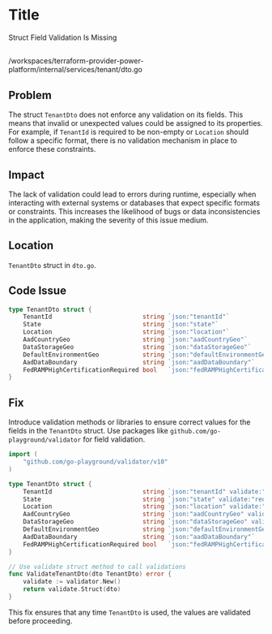 # Title

Struct Field Validation Is Missing

##

/workspaces/terraform-provider-power-platform/internal/services/tenant/dto.go

## Problem

The struct `TenantDto` does not enforce any validation on its fields. This means that invalid or unexpected values could be assigned to its properties. For example, if `TenantId` is required to be non-empty or `Location` should follow a specific format, there is no validation mechanism in place to enforce these constraints.

## Impact

The lack of validation could lead to errors during runtime, especially when interacting with external systems or databases that expect specific formats or constraints. This increases the likelihood of bugs or data inconsistencies in the application, making the severity of this issue medium.

## Location

`TenantDto` struct in `dto.go`.

## Code Issue

```go
type TenantDto struct {
	TenantId                         string `json:"tenantId"`
	State                            string `json:"state"`
	Location                         string `json:"location"`
	AadCountryGeo                    string `json:"aadCountryGeo"`
	DataStorageGeo                   string `json:"dataStorageGeo"`
	DefaultEnvironmentGeo            string `json:"defaultEnvironmentGeo"`
	AadDataBoundary                  string `json:"aadDataBoundary"`
	FedRAMPHighCertificationRequired bool   `json:"fedRAMPHighCertificationRequired"`
}
```

## Fix

Introduce validation methods or libraries to ensure correct values for the fields in the `TenantDto` struct. Use packages like `github.com/go-playground/validator` for field validation.

```go
import (
	"github.com/go-playground/validator/v10"
)

type TenantDto struct {
	TenantId                         string `json:"tenantId" validate:"required"`
	State                            string `json:"state" validate:"required,oneof=active inactive"`
	Location                         string `json:"location" validate:"required,min=3"`
	AadCountryGeo                    string `json:"aadCountryGeo" validate:"omitempty,alpha"`
	DataStorageGeo                   string `json:"dataStorageGeo" validate:"required"`
	DefaultEnvironmentGeo            string `json:"defaultEnvironmentGeo"`
	AadDataBoundary                  string `json:"aadDataBoundary"`
	FedRAMPHighCertificationRequired bool   `json:"fedRAMPHighCertificationRequired" validate:"-"`
}

// Use validate struct method to call validations
func ValidateTenantDto(dto TenantDto) error {
	validate := validator.New()
	return validate.Struct(dto)
}
```

This fix ensures that any time `TenantDto` is used, the values are validated before proceeding.
